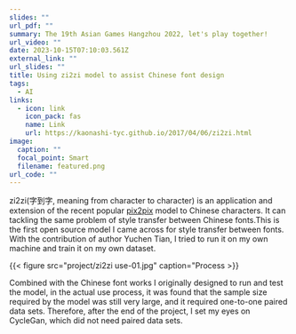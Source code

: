 ```yaml
---
slides: ""
url_pdf: ""
summary: The 19th Asian Games Hangzhou 2022, let's play together!
url_video: ""
date: 2023-10-15T07:10:03.561Z
external_link: ""
url_slides: ""
title: Using zi2zi model to assist Chinese font design
tags:
  - AI
links:
  - icon: link
    icon_pack: fas
    name: Link
    url: https://kaonashi-tyc.github.io/2017/04/06/zi2zi.html
image:
  caption: ""
  focal_point: Smart
  filename: featured.png
url_code: ""
---
```

zi2zi(字到字, meaning from character to character) is an application and extension of the recent popular [pix2pix](https://github.com/phillipi/pix2pix) model to Chinese characters. It can tackling the same problem of style transfer between Chinese fonts.This is the first open source model I came across for style transfer between fonts. With the contribution of author Yuchen Tian, I tried to run it on my own machine and train it on my own dataset.

{{< figure src="project/zi2zi use-01.jpg" caption="Process >}}

Combined with the Chinese font works I originally designed to run and test the model, in the actual use process, it was found that the sample size required by the model was still very large, and it required one-to-one paired data sets. Therefore, after the end of the project, I set my eyes on CycleGan, which did not need paired data sets.